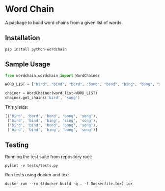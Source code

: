 # Word Chain

A package to build word chains from a given list of words. 

## Installation
```
pip install python-wordchain
```

## Sample Usage
```python
from wordchain.wordchain import WordChainer

WORD_LIST = ["bird", "bind", "bord", "bond", "bend", "bing", "bong", "sing", "song"]

chainer = WordChainer(word_list=WORD_LIST)
chainer.get_chains('bird', 'song')

```
This yields:
```python
[('bird', 'bord', 'bond', 'bong', 'song'),
 ('bird', 'bind', 'bing', 'sing', 'song'),
 ('bird', 'bind', 'bond', 'bong', 'song'),
 ('bird', 'bind', 'bing', 'bong', 'song')]
```

## Testing
Running the test suite from repository root:
```
pylint -v tests/tests.py
```

Run tests using docker and tox:
```
docker run --rm $(docker build -q . -f Dockerfile.tox) tox
```
